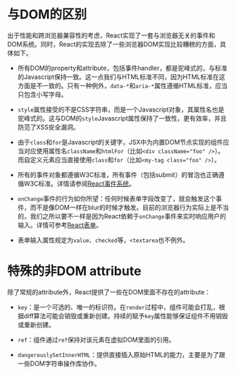 # 与DOM的区别

出于性能和跨浏览器兼容性的考虑，React实现了一套与浏览器无关的事件和DOM系统。同时，React的实现去除了一些浏览器DOM实现比较糟糕的方面，具体如下。

- 所有DOM的property和attribute，包括事件handler，都是驼峰式的，与标准的Javascript保持一致。这一点我们与HTML标准不同，因为HTML标准在这方面是不一致的。只有一种例外，`data-*`和`aria-*`属性遵循HTML标准，应当只包含小写字母。

- `style`属性接受的不是CSS字符串，而是一个Javascript对象，其属性名也是驼峰式的。这与DOM的`style`Javascript属性保持了一致性，更有效率，并且防范了XSS安全漏洞。

- 由于`class`和`for`是Javascript的关键字，JSX中为内置DOM节点实现的组件应当对应使用属性名`className`和`htmlFor`（比如`<div className="foo" />`）。而自定义元素应当直接使用`class`和`for`（比如`<my-tag class="foo" />`）。

- 所有的事件对象都遵循W3C标准，所有事件（包括submit）的冒泡也正确遵循W3C标准。详情请参阅[React事件系统](/react/2.React事件系统.md)。

- `onChange`事件的行为如你所望：任何时候表单字段改变了，就会触发这个事件，而不是像DOM一样在blur的时候才触发。目前的浏览器行为实际上是不当的，我们之所以要不一样是因为React依赖于`onChange`事件来实时响应用户的输入。详情可参考[React表单](/react/3.React表单.md)。

- 表单输入属性规定为`value`、`checked`等，`<textarea`也不例外。

# 特殊的非DOM attribute

除了常规的attribute外，React提供了一些在DOM里面不存在的attribute：

- `key`：是一个可选的、唯一的标识符。在`render`过程中，组件可能会打乱，根据diff算法可能会销毁或重新创建。持续的赋予`key`属性能够保证组件不用销毁或重新创建。

- `ref`：组件通过`ref`保持对该元素在虚拟DOM里面的引用。

- `dangerouslySetInnerHTML`：提供直接插入原始HTML的能力，主要是为了跟一些DOM字符串操作库协作。